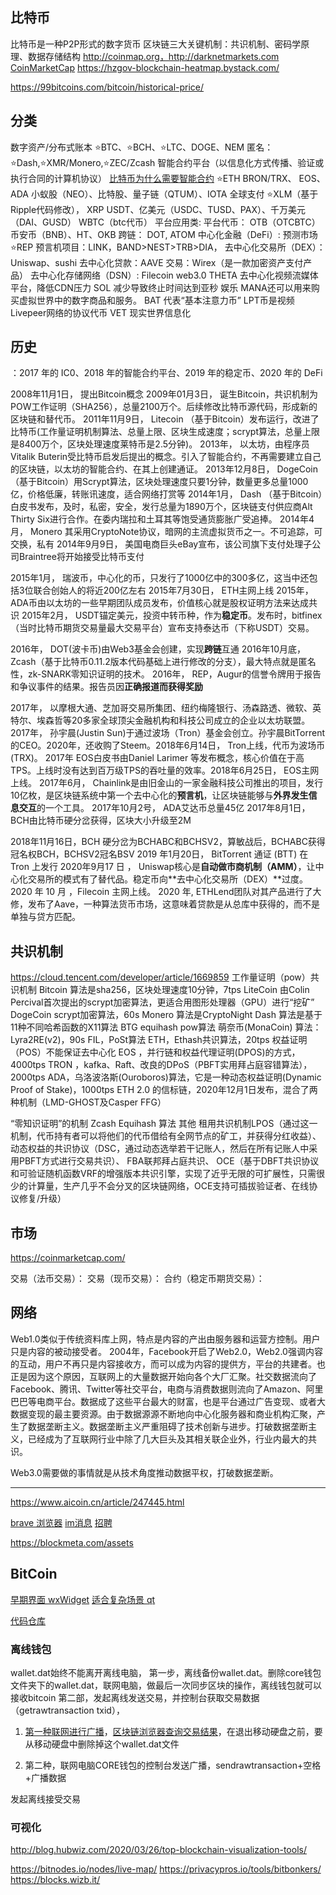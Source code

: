 ## 比特币
比特币是一种P2P形式的数字货币
区块链三大关键机制：共识机制、密码学原理、数据存储结构
http://coinmap.org，http://darknetmarkets.com
[CoinMarketCap](https://coinmarketcap.com/) 
https://hzgov-blockchain-heatmap.bystack.com/

https://99bitcoins.com/bitcoin/historical-price/
## 分类
数字资产/分布式账本
    ⭐BTC、⭐BCH、⭐LTC、DOGE、NEM
    匿名：
    ⭐Dash,⭐XMR/Monero,⭐ZEC/Zcash
智能合约平台（以信息化方式传播、验证或执行合同的计算机协议）
[比特币为什么需要智能合约](http://www.elecfans.com/blockchain/1106705.html)
    ⭐ETH
    BRON/TRX、
    EOS、ADA
    小蚁股（NEO）、比特股、量子链（QTUM）、IOTA
全球支付
    ⭐XLM（基于Ripple代码修改），
    XRP 
    USDT、亿美元（USDC、TUSD、PAX）、千万美元（DAI、GUSD）
    WBTC（btc代币）
平台应用类:
    平台代币：
        OTB（OTCBTC）币安币（BNB）、HT、OKB
    跨链：
        DOT, ATOM
    中心化金融（DeFi）:
        预测市场  ⭐REP
        预言机项目：LINK，BAND>NEST>TRB>DIA，
        去中心化交易所（DEX）：Uniswap、sushi
        去中心化贷款：AAVE
        交易：Wirex（是一款加密资产支付产品）
    去中心化存储网络（DSN）:
        Filecoin web3.0
        THETA 去中心化视频流媒体平台，降低CDN压力
        SOL 减少导致终止时间达到亚秒
    娱乐
        MANA还可以用来购买虚拟世界中的数字商品和服务。
        BAT 代表“基本注意力币”
        LPT币是视频Livepeer网络的协议代币
        VET 现实世界信息化



## 历史 

：2017 年的 IC0、2018 年的智能合约平台、2019 年的稳定币、2020 年的 DeFi

2008年11月1日，  提出Bitcoin概念
2009年01月3日，  诞生Bitcoin，共识机制为POW工作证明（SHA256），总量2100万个。后续修改比特币源代码，形成新的区块链和替代币。
2011年11月9日，  Litecoin （基于Bitcoin）发布运行，改进了比特币(工作量证明机制算法、总量上限、区块生成速度；scrypt算法，总量上限是8400万个，区块处理速度莱特币是2.5分钟)。
2013年，        以太坊，由程序员Vitalik Buterin受比特币启发后提出的概念。引入了智能合约，不再需要建立自己的区块链，以太坊的智能合约、在其上创建通证。
2013年12月8日， DogeCoin （基于Bitcoin）用Scrypt算法，区块处理速度只要1分钟，数量更多总量1000亿，价格低廉，转账讯速度，适合网络打赏等
2014年1月，     Dash （基于Bitcoin）白皮书发布，及时，私密，安全，发行总量为1890万个，区块链支付供应商Alt Thirty Six进行合作。在委内瑞拉和土耳其等饱受通货膨胀广受追捧。
2014年4月，     Monero 其采用CryptoNote协议，暗网的主流虚拟货币之一。不可追踪，可交换，私有
2014年9月9日，  美国电商巨头eBay宣布，该公司旗下支付处理子公司Braintree将开始接受比特币支付

2015年1月，     瑞波币，中心化的币，只发行了1000亿中的300多亿，这当中还包括3位联合创始人的将近200亿左右
2015年7月30日， ETH主网上线
2015年，        ADA币由以太坊的一些早期团队成员发布，价值核心就是股权证明方法来达成共识
2015年2月，     USDT锚定美元，投资中转币种，作为**稳定币**。发布时，bitfinex（当时比特币期货交易量最大交易平台）宣布支持泰达币（下称USDT）交易。

2016年，        DOT(波卡币)由Web3基金会创建，实现**跨链**互通
2016年10月底，  Zcash（基于比特币0.11.2版本代码基础上进行修改的分支），最大特点就是匿名性，zk-SNARK零知识证明的技术。
2016年，        REP，Augur的信誉令牌用于报告和争议事件的结果。报告员因**正确报道而获得奖励**

2017年，        以摩根大通、芝加哥交易所集团、纽约梅隆银行、汤森路透、微软、英特尔、埃森哲等20多家全球顶尖金融机构和科技公司成立的企业以太坊联盟。
2017年，       孙宇晨(Justin Sun)于通过波场（Tron）基金会创立。孙宇晨BitTorrent的CEO。2020年，还收购了Steem。2018年6月14日， Tron上线，代币为波场币(TRX)。
2017年          EOS白皮书由Daniel Larimer 等发布概念，核心价值在于高TPS。上线时没有达到百万级TPS的吞吐量的效率。2018年6月25日， EOS主网上线。
2017年6月，     Chainlink是由旧金山的一家金融科技公司推出的项目，发行10亿枚，是区块链系统中第一个去中心化的**预言机**，让区块链能够与**外界发生信息交互**的一个工具。
2017年10月2号， ADA艾达币总量45亿 
2017年8月1日，  BCH由比特币硬分岔获得，区块大小升级至2M

2018年11月16日，BCH 硬分岔为BCHABC和BCHSV2，算敏战后，BCHABC获得冠名权BCH，BCHSV2冠名BSV
2019 年1月20日， BitTorrent 通证 (BTT) 在 Tron 上发行
2020年9月17 日 ， Uniswap核心是**自动做市商机制（AMM）**，让中心化交易所的模式有了替代品。稳定币向**去中心化交易所（DEX）**过度。
2020 年 10 月 ，Filecoin 主网上线。
2020 年,        ETHLend团队对其产品进行了大修，发布了Aave，一种算法货币市场，这意味着贷款是从总库中获得的，而不是单独与贷方匹配。
## 共识机制
https://cloud.tencent.com/developer/article/1669859
工作量证明（pow）共识机制
    Bitcoin  算法是sha256，区块处理速度10分钟，7tps
    LiteCoin 由Colin Percival首次提出的scrypt加密算法，更适合用图形处理器（GPU）进行“挖矿”
    DogeCoin scrypt加密算法，60s
    Monero 算法是CryptoNight
    Dash  算法是基于11种不同哈希函数的X11算法
    BTG  equihash pow算法
    萌奈币(MonaCoin) 算法：Lyra2RE(v2)，90s
    FIL，PoSt算法
    ETH，Ethash共识算法，20tps
权益证明（POS）不能保证去中心化
    EOS ，并行链和权益代理证明(DPOS)的方式，4000tps
    TRON ，kafka、Raft、改良的DPoS（PBFT实用拜占庭容错算法），2000tps
    ADA，乌洛波洛斯(Ouroboros)算法，它是一种动态权益证明(Dynamic Proof of Stake)，1000tps
    ETH 2.0 的信标链，2020年12月1日发布，混合了两种机制（LMD-GHOST及Casper FFG）

“零知识证明”的机制
    Zcash Equihash 算法
其他
    租用共识机制LPOS（通过这一机制，代币持有者可以将他们的代币借给有全网节点的矿工，并获得分红收益）、
    动态权益的共识协议（DSC，通过动态选举若干记账人，然后在所有记账人中采用PBFT方式进行交易共识）、
    FBA联邦拜占庭共识、
    OCE（基于DBFT共识协议和可验证随机函数VRF的增强版本共识引擎，实现了近乎无限的可扩展性，只需很少的计算量，生产几乎不会分叉的区块链网络，OCE支持可插拔验证者、在线协议修复/升级）

## 市场
https://coinmarketcap.com/

交易（法币交易）：
交易（现币交易）：
合约（稳定币期货交易）：

## 网络
Web1.0类似于传统资料库上网，特点是内容的产出由服务器和运营方控制。用户只是内容的被动接受者。
2004年，Facebook开启了Web2.0，Web2.0强调内容的互动，用户不再只是内容接收方，而可以成为内容的提供方，平台的共建者。也正是因为这个原因，互联网上的大量数据开始向各个大厂汇聚。社交数据流向了Facebook、腾讯、Twitter等社交平台，电商与消费数据则流向了Amazon、阿里巴巴等电商平台。数据成了这些平台最大的财富，也是平台通过广告变现、或者大数据变现的最主要资源。由于数据源源不断地向中心化服务器和商业机构汇聚，产生了数据垄断主义。数据垄断主义严重阻碍了技术创新与进步。打破数据垄断主义，已经成为了互联网行业中除了几大巨头及其相关联企业外，行业内最大的共识。

Web3.0需要做的事情就是从技术角度推动数据平权，打破数据垄断。

--------
https://www.aicoin.cn/article/247445.html

[brave 浏览器]()
[im消息](https://github.com/status-im/)
[招聘](https://github.com/district0x/ethlance)

https://blockmeta.com/assets

## BitCoin
[早期界面 wxWidget](https://www.wxwidgets.org/docs/tutorials/)
[适合复杂场景 qt](https://www.wxwidgets.org/docs/tutorials/)

[代码仓库](https://github.com/bitcoin)
### 离线钱包
[](https://blog.csdn.net/michael51/article/details/108767970)

 
wallet.dat始终不能离开离线电脑，
第一步，离线备份wallet.dat。删除core钱包文件夹下的wallet.dat，联网电脑，做最后一次同步区块的操作，离线钱包就可以接收bitcoin
第二部，发起离线发送交易，并控制台获取交易数据（getrawtransaction txid），
1. [第一种联网进行广播](https://btc.com/tools/tx/publish)，[区块链浏览器查询交易结果](https://btc.com/bc1qxdalrxa66rdknqwgle6k850zs36mjurel0kr52)，在退出移动硬盘之前，要从移动硬盘中删除掉这个wallet.dat文件

2. 第二种，联网电脑CORE钱包的控制台发送广播，sendrawtransaction+空格+广播数据

发起离线接受交易

### 可视化
http://blog.hubwiz.com/2020/03/26/top-blockchain-visualization-tools/

https://bitnodes.io/nodes/live-map/
https://privacypros.io/tools/bitbonkers/
https://blocks.wizb.it/